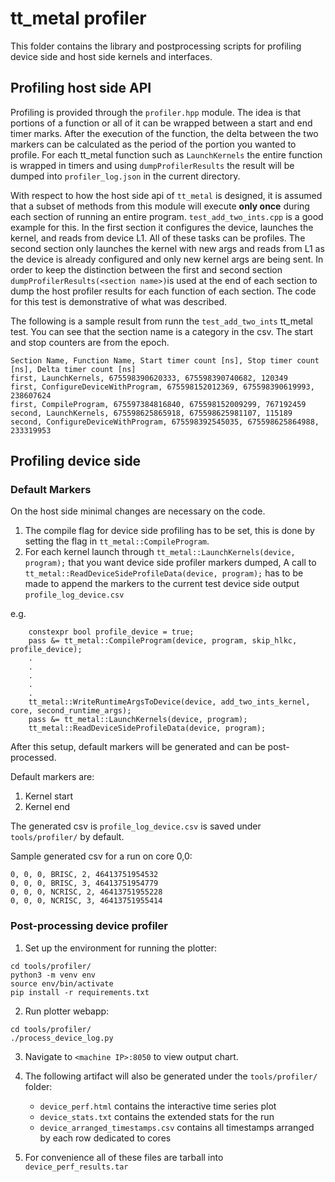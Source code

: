 # tt_metal profiler

This folder contains the library and postprocessing scripts for profiling device side and host side
kernels and interfaces.

## Profiling host side API

Profiling is provided through the `profiler.hpp` module. The idea is that portions of a function or
all of it can be wrapped between a start and end timer marks. After the execution of the function,
the delta between the two markers can be calculated as the period of the portion you wanted to
profile. For each tt_metal function such as `LaunchKernels` the entire function is wrapped in timers
and using `dumpProfilerResults` the result will be dumped into `profiler_log.json` in the current
directory.

With respect to how the host side api of `tt_metal` is designed, it is assumed that a subset of
methods from this module will execute __only once__ during each section of running an entire
program. `test_add_two_ints.cpp` is a good example for this. In the first section it configures the
device, launches the kernel, and reads from device L1. All of these tasks can be profiles. The
second section only launches the kernel with new args and reads from L1 as the device is already
configured and only new kernel args are being sent. In order to keep the distinction between the
first and second section `dumpProfilerResults(<section name>)`is used at the end of each section to
dump the host profiler results for each function of each section.  The code for this test is
demonstrative of what was described.

The following is a sample result from runn the `test_add_two_ints` tt_metal test. You can see that
the section name is a category in the csv. The start and stop counters are from the epoch.

```
Section Name, Function Name, Start timer count [ns], Stop timer count [ns], Delta timer count [ns]
first, LaunchKernels, 675598390620333, 675598390740682, 120349
first, ConfigureDeviceWithProgram, 675598152012369, 675598390619993, 238607624
first, CompileProgram, 675597384816840, 675598152009299, 767192459
second, LaunchKernels, 675598625865918, 675598625981107, 115189
second, ConfigureDeviceWithProgram, 675598392545035, 675598625864988, 233319953
```

## Profiling device side

### Default Markers
On the host side minimal changes are necessary on the code.

1. The compile flag for device side profiling has to be set, this is done by setting the flag in `tt_metal::CompileProgram`.
2. For each kernel launch through `tt_metal::LaunchKernels(device, program);`  that you want device side profiler markers dumped,
A call to `tt_metal::ReadDeviceSideProfileData(device, program);` has to be made to append the markers to
the current test device side output `profile_log_device.csv`

e.g.
```
    constexpr bool profile_device = true;
    pass &= tt_metal::CompileProgram(device, program, skip_hlkc, profile_device);
    .
    .
    .
    .
    .
    tt_metal::WriteRuntimeArgsToDevice(device, add_two_ints_kernel, core, second_runtime_args);
    pass &= tt_metal::LaunchKernels(device, program);
    tt_metal::ReadDeviceSideProfileData(device, program);
```

After this setup, default markers will be generated and can be post-processed.

Default markers are:

1. Kernel start
2. Kernel end

The generated csv is `profile_log_device.csv` is saved under `tools/profiler/` by default.

Sample generated csv for a run on core 0,0:

```
0, 0, 0, BRISC, 2, 46413751954532
0, 0, 0, BRISC, 3, 46413751954779
0, 0, 0, NCRISC, 2, 46413751955228
0, 0, 0, NCRISC, 3, 46413751955414
```


### Post-processing device profiler


1. Set up the environment for running the plotter:

```
cd tools/profiler/
python3 -m venv env
source env/bin/activate
pip install -r requirements.txt
```

2. Run plotter webapp:
```
cd tools/profiler/
./process_device_log.py
```

3. Navigate to `<machine IP>:8050` to view output chart.

4. The following artifact will also be generated under the `tools/profiler/` folder:
    - `device_perf.html` contains the interactive time series plot
    - `device_stats.txt` contains the extended stats for the run
    - `device_arranged_timestamps.csv` contains all timestamps arranged by each row dedicated to cores

5. For convenience all of these files are tarball into `device_perf_results.tar`
